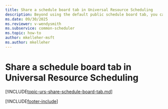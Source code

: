 ```yaml
---
title: Share a schedule board tab in Universal Resource Scheduling
description: Beyond using the default public schedule board tab, you can follow these steps to share a schedule board tab.
ms.date: 09/30/2025
ms.reviewer: v-wendysmith
ms.subservice: common-scheduler
ms.topic: how-to
author: mkelleher-msft
ms.author: mkelleher
---
```



# Share a schedule board tab in Universal Resource Scheduling

[!INCLUDE[topic-urs-share-schedule-board-tab.md](../shared/urs/share-schedule-board-tab.md)]

[!INCLUDE[footer-include](../includes/footer-banner.md)]
